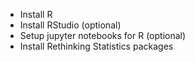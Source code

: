 - Install R 
- Install RStudio (optional)
- Setup jupyter notebooks for R (optional)
- Install Rethinking Statistics packages


